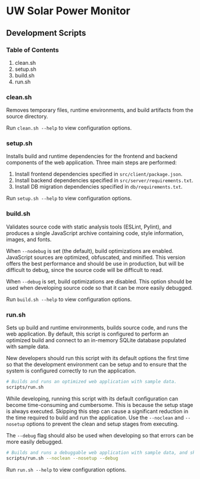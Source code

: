 # UW Solar Power Monitor

## Development Scripts

### Table of Contents

1. clean.sh
2. setup.sh
3. build.sh
4. run.sh

### clean.sh

Removes temporary files, runtime environments, and build artifacts from the source directory.

Run ```clean.sh --help``` to view configuration options.

### setup.sh

Installs build and runtime dependencies for the frontend and backend components of the web application. Three main steps are performed:

1. Install frontend dependencies specified in ```src/client/package.json```.
2. Install backend dependencies specified in ```src/server/requirements.txt```.
3. Install DB migration dependencies specified in ```db/requirements.txt```.

Run ```setup.sh --help``` to view configuration options.

### build.sh

Validates source code with static analysis tools (ESLint, Pylint), and produces a single JavaScript archive containing code, style information, images, and fonts.

When ```--nodebug``` is set (the default), build optimizations are enabled. JavaScript sources are optimized, obfuscated, and minified. This version offers the best performance and should be use in production, but will be difficult to debug, since the source code will be difficult to read.

When ```--debug``` is set, build optimizations are disabled. This option should be used when developing source code so that it can be more easily debugged.

Run ```build.sh --help``` to view configuration options.

### run.sh

Sets up build and runtime environments, builds source code, and runs the web application. By default, this script is configured to perform an optimized build and connect to an in-memory SQLite database populated with sample data.

New developers should run this script with its default options the first time so that the development environment can be setup and to ensure that the system is configured correctly to run the application.

```bash
# Builds and runs an optimized web application with sample data.
scripts/run.sh
```
While developing, running this script with its default configuration can become time-consuming and cumbersome. This is because the setup stage is always executed. Skipping this step can cause a significant reduction in the time required to build and run the application. Use the ```--noclean``` and ```--nosetup``` options to prevent the clean and setup stages from executing.

The ```--debug``` flag should also be used when developing so that errors can be more easily debugged.

```bash
# Builds and runs a debuggable web application with sample data, and skips the setup stage.
scripts/run.sh --noclean --nosetup --debug
```

Run ```run.sh --help``` to view configuration options.
